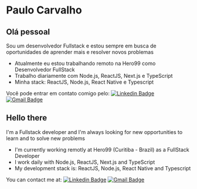 # Paulo Carvalho

## Olá pessoal
Sou um desenvolvedor Fullstack e estou sempre em busca de oportunidades de aprender mais e resolver novos problemas

- Atualmente eu estou trabalhando remoto na Hero99 como Desenvolvedor FullStack
- Trabalho diariamente com Node.js, ReactJS, Next.js e TypeScript
- Minha stack: ReactJS, Node.js, React Native e Typescript


Você pode entrar em contato comigo pelo: [![Linkedin Badge](https://img.shields.io/badge/-Paulo_Carvalho-blue?style=flat-square&logo=Linkedin&logoColor=white&link=https://www.linkedin.com/in/ph-carvalho/)](https://www.linkedin.com/in/ph-carvalho/) 
[![Gmail Badge](https://img.shields.io/badge/-phcarvalhodev@gmail.com-c14438?style=flat-square&logo=Gmail&logoColor=white&link=mailto:phcarvalhodev@gmail.com)](mailto:phcarvalhodev@gmail.com)


## Hello there
I'm a Fullstack developer and I'm always looking for new opportunities to learn and to solve new problems

- I'm currently working remotly at Hero99 (Curitiba - Brazil) as a FullStack Developer
- I work daily with Node.js, ReactJS, Next.js and TypeScript
- My development stack is: ReactJS, Node.js, React Native and Typescript


You can contact me at: [![Linkedin Badge](https://img.shields.io/badge/-Paulo_Carvalho-blue?style=flat-square&logo=Linkedin&logoColor=white&link=https://www.linkedin.com/in/ph-carvalho/)](https://www.linkedin.com/in/ph-carvalho/) 
[![Gmail Badge](https://img.shields.io/badge/-phcarvalhodev@gmail.com-c14438?style=flat-square&logo=Gmail&logoColor=white&link=mailto:phcarvalhodev@gmail.com)](mailto:phcarvalhodev@gmail.com)
